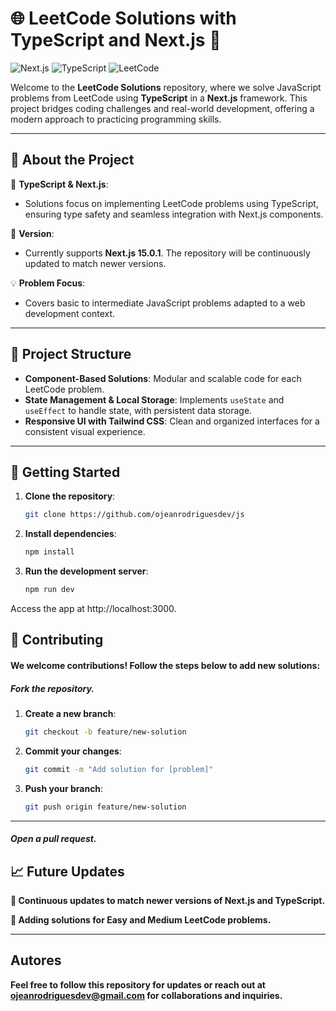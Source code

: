 # 🌐 LeetCode Solutions with TypeScript and Next.js 🚀

![Next.js](https://img.shields.io/badge/Next.js-15.0.1-blue) ![TypeScript](https://img.shields.io/badge/TypeScript-%E2%9C%94%EF%B8%8F-blue) ![LeetCode](https://img.shields.io/badge/LeetCode-Solutions-orange)

Welcome to the **LeetCode Solutions** repository, where we solve JavaScript problems from LeetCode using **TypeScript** in a **Next.js** framework. This project bridges coding challenges and real-world development, offering a modern approach to practicing programming skills.

---

## 📝 About the Project

🔧 **TypeScript & Next.js**:  
- Solutions focus on implementing LeetCode problems using TypeScript, ensuring type safety and seamless integration with Next.js components.

🔄 **Version**:  
- Currently supports **Next.js 15.0.1**. The repository will be continuously updated to match newer versions.

💡 **Problem Focus**:  
- Covers basic to intermediate JavaScript problems adapted to a web development context.

---

## 📂 Project Structure

- **Component-Based Solutions**: Modular and scalable code for each LeetCode problem.
- **State Management & Local Storage**: Implements `useState` and `useEffect` to handle state, with persistent data storage.
- **Responsive UI with Tailwind CSS**: Clean and organized interfaces for a consistent visual experience.

---

## 🚀 Getting Started

1. **Clone the repository**:
   ```bash
   git clone https://github.com/ojeanrodriguesdev/js
2. **Install dependencies**:
    ```bash
    npm install
3. **Run the development server**:
   ```bash
   npm run dev
Access the app at http://localhost:3000.



## 🌱 Contributing

#### **We welcome contributions! Follow the steps below to add new solutions**:

##### **Fork the repository.**

1. **Create a new branch**:
   ```bash
   git checkout -b feature/new-solution
2. **Commit your changes**:
   ```bash
   git commit -m "Add solution for [problem]"
3. **Push your branch**:
   ```bash
   git push origin feature/new-solution
---
##### Open a pull request.

## 📈 Future Updates
 **🌟 Continuous updates to match newer versions of Next.js and TypeScript.**
	
**🧩 Adding solutions for Easy and Medium LeetCode problems.**

---

## Autores

**Feel free to follow this repository for updates or reach out at ojeanrodriguesdev@gmail.com for collaborations and inquiries.**

